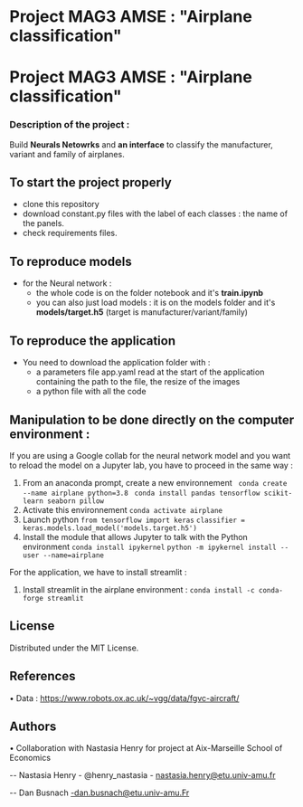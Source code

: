 # Project MAG3 AMSE : "Airplane classification"

# Project MAG3 AMSE : "Airplane classification"
### Description of the project : 
Build **Neurals Netowrks** and **an interface** to classify the manufacturer, variant and family of airplanes.

## To start the project properly
* clone this repository
* download constant.py files with the label of each classes : the name of the panels.
* check requirements files.


## To reproduce models 
* for the Neural network :
    - the whole code is on the folder notebook and it's **train.ipynb**
    - you can also just load models : it is on the models folder and it's **models/target.h5** (target is manufacturer/variant/family)


## To reproduce the application 
* You need to download the application folder with :
    - a parameters file app.yaml read at the start of the application containing the path to the file, the resize of the images 
    - a python file with all the code 


## Manipulation to be done directly on the computer environment : 
If you are using a Google collab for the neural network model and you want to reload the model on a Jupyter lab, you have to proceed in the same way : 
1. From an anaconda prompt, create a new environnement 
`` conda create --name airplane python=3.8``
`` conda install pandas tensorflow scikit-learn seaborn pillow``
2. Activate this environnement 
``conda activate airplane``
3. Launch python 
``from tensorflow import keras``
``classifier = keras.models.load_model('models.target.h5')`` 
4. Install the module that allows Jupyter to talk with the Python environment
``conda install ipykernel``
``python -m ipykernel install --user --name=airplane``

For the application, we have to install streamlit : 
1. Install streamlit in the airplane environment :
``conda install -c conda-forge streamlit``

## License

Distributed under the MIT License.

## References
• Data : https://www.robots.ox.ac.uk/~vgg/data/fgvc-aircraft/

## Authors
• Collaboration with Nastasia Henry for project at Aix-Marseille School of Economics

 --  Nastasia Henry - @henry_nastasia - nastasia.henry@etu.univ-amu.fr
 
 --  Dan Busnach -dan.busnach@etu.univ-amu.Fr 
